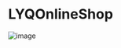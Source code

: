# LYQOnlineShop

![image](https://github.com/Alphts/LYQOnlineShop/blob/master/readme/E72F8F15-DEA2-4E65-BB93-2BD3AF41D213.png)